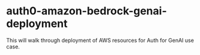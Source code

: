 # auth0-amazon-bedrock-genai-deployment
This will walk through deployment of AWS resources for Auth for GenAI use case. 

